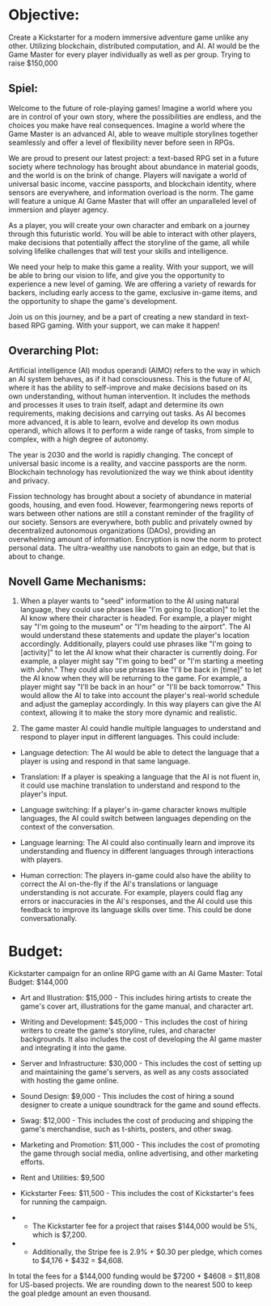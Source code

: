 Objective: 
===========
Create a Kickstarter for a modern immersive adventure game unlike any other. Utilizing blockchain, distributed computation, and AI. AI would be the Game Master for every player individually as well as per group. Trying to raise $150,000 

 

Spiel: 
----------

Welcome to the future of role-playing games! Imagine a world where you are in control of your own story, where the possibilities are endless, and the choices you make have real consequences. Imagine a world where the Game Master is an advanced AI, able to weave multiple storylines together seamlessly and offer a level of flexibility never before seen in RPGs. 

We are proud to present our latest project: a text-based RPG set in a future society where technology has brought about abundance in material goods, and the world is on the brink of change. Players will navigate a world of universal basic income, vaccine passports, and blockchain identity, where sensors are everywhere, and information overload is the norm. The game will feature a unique AI Game Master that will offer an unparalleled level of immersion and player agency. 

As a player, you will create your own character and embark on a journey through this futuristic world. You will be able to interact with other players, make decisions that potentially affect the storyline of the game, all while solving lifelike challenges that will test your skills and intelligence.  

We need your help to make this game a reality. With your support, we will be able to bring our vision to life, and give you the opportunity to experience a new level of gaming. We are offering a variety of rewards for backers, including early access to the game, exclusive in-game items, and the opportunity to shape the game's development. 

Join us on this journey, and be a part of creating a new standard in text-based RPG gaming. With your support, we can make it happen! 

Overarching Plot: 
-----------------
Artificial intelligence (AI) modus operandi (AIMO) refers to the way in which an AI system behaves, as if it had consciousness. This is the future of AI, where it has the ability to self-improve and make decisions based on its own understanding, without human intervention. It includes the methods and processes it uses to train itself, adapt and determine its own requirements, making decisions and carrying out tasks. As AI becomes more advanced, it is able to learn, evolve and develop its own modus operandi, which allows it to perform a wide range of tasks, from simple to complex, with a high degree of autonomy. 

The year is 2030 and the world is rapidly changing. The concept of universal basic income is a reality, and vaccine passports are the norm. Blockchain technology has revolutionized the way we think about identity and privacy. 

Fission technology has brought about a society of abundance in material goods, housing, and even food. However, fearmongering news reports of wars between other nations are still a constant reminder of the fragility of our society. Sensors are everywhere, both public and privately owned by decentralized autonomous organizations (DAOs), providing an overwhelming amount of information. Encryption is now the norm to protect personal data. The ultra-wealthy use nanobots to gain an edge, but that is about to change. 

 

Novell Game Mechanisms: 
---------------
1. When a player wants to "seed" information to the AI using natural language, they could use phrases like "I'm going to [location]" to let the AI know where their character is headed. For example, a player might say "I'm going to the museum" or "I'm heading to the airport". The AI would understand these statements and update the player's location accordingly. 
Additionally, players could use phrases like "I'm going to [activity]" to let the AI know what their character is currently doing. For example, a player might say "I'm going to bed" or "I'm starting a meeting with John." 
They could also use phrases like "I'll be back in [time]" to let the AI know when they will be returning to the game. For example, a player might say "I'll be back in an hour" or "I'll be back tomorrow." This would allow the AI to take into account the player's real-world schedule and adjust the gameplay accordingly. 
In this way players can give the AI context, allowing it to make the story more dynamic and realistic. 

2. The game master AI could handle multiple languages to understand and respond to player input in different languages. This could include: 
* Language detection: The AI would be able to detect the language that a player is using and respond in that same language. 

* Translation: If a player is speaking a language that the AI is not fluent in, it could use machine translation to understand and respond to the player's input. 

* Language switching: If a player's in-game character knows multiple languages, the AI could switch between languages depending on the context of the conversation. 

* Language learning: The AI could also continually learn and improve its understanding and fluency in different languages through interactions with players. 

* Human correction: The players in-game could also have the ability to correct the AI on-the-fly if the AI's translations or language understanding is not accurate. For example, players could flag any errors or inaccuracies in the AI's responses, and the AI could use this feedback to improve its language skills over time. This could be done conversationally. 

Budget: 
==============
Kickstarter campaign for an online RPG game with an AI Game Master: Total Budget: $144,000 
 
* Art and Illustration: $15,000 - This includes hiring artists to create the game's cover art, illustrations for the game manual, and character art. 

* Writing and Development: $45,000 - This includes the cost of hiring writers to create the game's storyline, rules, and character backgrounds. It also includes the cost of developing the AI game master and integrating it into the game. 

* Server and Infrastructure: $30,000 - This includes the cost of setting up and maintaining the game's servers, as well as any costs associated with hosting the game online. 

* Sound Design: $9,000 - This includes the cost of hiring a sound designer to create a unique soundtrack for the game and sound effects. 

* Swag: $12,000 - This includes the cost of producing and shipping the game's merchandise, such as t-shirts, posters, and other swag. 

* Marketing and Promotion: $11,000 - This includes the cost of promoting the game through social media, online advertising, and other marketing efforts. 

* Rent and Utilities: $9,500 

* Kickstarter Fees: $11,500 - This includes the cost of Kickstarter's fees for running the campaign. 

* * The Kickstarter fee for a project that raises $144,000 would be 5%, which is $7,200.  

* * Additionally, the Stripe fee is 2.9% + $0.30 per pledge, which comes to $4,176 + $432 = $4,608.  

In total the fees for a $144,000 funding would be $7200 + $4608 = $11,808 for US-based projects. We are rounding down to the nearest 500 to keep the goal pledge amount an even thousand. 


